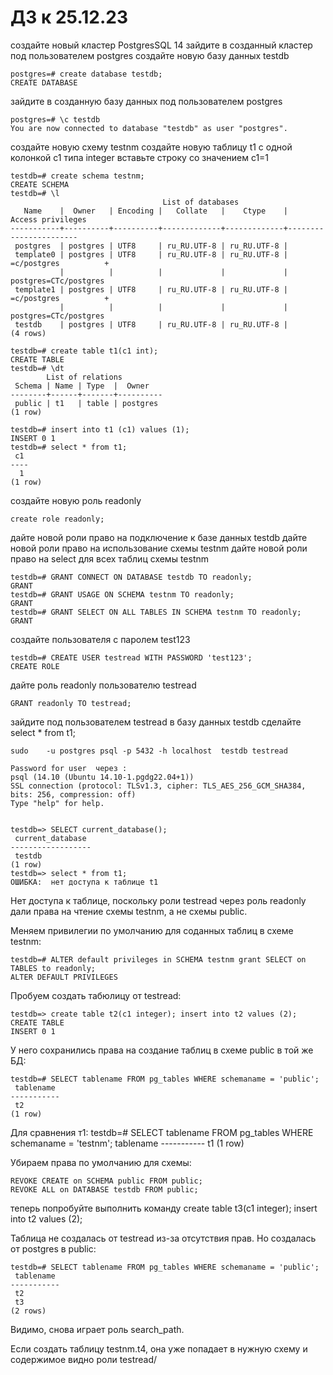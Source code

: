 # ДЗ к 25.12.23

создайте новый кластер PostgresSQL 14
зайдите в созданный кластер под пользователем postgres
создайте новую базу данных testdb

    postgres=# create database testdb;
    CREATE DATABASE

зайдите в созданную базу данных под пользователем postgres
    
    postgres=# \c testdb
    You are now connected to database "testdb" as user "postgres".

создайте новую схему testnm
создайте новую таблицу t1 с одной колонкой c1 типа integer
вставьте строку со значением c1=1


    testdb=# create schema testnm;
    CREATE SCHEMA
    testdb=# \l
                                      List of databases
       Name    |  Owner   | Encoding |   Collate   |    Ctype    |   Access privileges   
    -----------+----------+----------+-------------+-------------+-----------------------
     postgres  | postgres | UTF8     | ru_RU.UTF-8 | ru_RU.UTF-8 | 
     template0 | postgres | UTF8     | ru_RU.UTF-8 | ru_RU.UTF-8 | =c/postgres          +
               |          |          |             |             | postgres=CTc/postgres
     template1 | postgres | UTF8     | ru_RU.UTF-8 | ru_RU.UTF-8 | =c/postgres          +
               |          |          |             |             | postgres=CTc/postgres
     testdb    | postgres | UTF8     | ru_RU.UTF-8 | ru_RU.UTF-8 | 
    (4 rows)

    testdb=# create table t1(c1 int);
    CREATE TABLE
    testdb=# \dt
            List of relations
     Schema | Name | Type  |  Owner   
    --------+------+-------+----------
     public | t1   | table | postgres
    (1 row)

    testdb=# insert into t1 (c1) values (1);
    INSERT 0 1
    testdb=# select * from t1;
     c1 
    ----
      1
    (1 row)


создайте новую роль readonly

    create role readonly;
    
дайте новой роли право на подключение к базе данных testdb
дайте новой роли право на использование схемы testnm
дайте новой роли право на select для всех таблиц схемы testnm

    testdb=# GRANT CONNECT ON DATABASE testdb TO readonly;
    GRANT
    testdb=# GRANT USAGE ON SCHEMA testnm TO readonly;
    GRANT
    testdb=# GRANT SELECT ON ALL TABLES IN SCHEMA testnm TO readonly;
    GRANT
    
создайте пользователя   с паролем test123

    testdb=# CREATE USER testread WITH PASSWORD 'test123';
    CREATE ROLE


дайте роль readonly пользователю testread

    GRANT readonly TO testread;

зайдите под пользователем testread в базу данных testdb
сделайте select * from t1;


    sudo    -u postgres psql -p 5432 -h localhost  testdb testread

    Password for user  через : 
    psql (14.10 (Ubuntu 14.10-1.pgdg22.04+1))
    SSL connection (protocol: TLSv1.3, cipher: TLS_AES_256_GCM_SHA384, bits: 256, compression: off)
    Type "help" for help.
    
    
    testdb=> SELECT current_database();
     current_database 
    ------------------
     testdb
    (1 row)
    testdb=> select * from t1;
    ОШИБКА:  нет доступа к таблице t1

Нет доступа к таблице, поскольку роли testread через роль readonly дали права на чтение схемы testnm, а не схемы public. 

Меняем привилегии по умолчанию для соданных таблиц  в схеме testnm:

    testdb=# ALTER default privileges in SCHEMA testnm grant SELECT on TABLES to readonly;
    ALTER DEFAULT PRIVILEGES

Пробуем создать табюлицу от testread:

    testdb=> create table t2(c1 integer); insert into t2 values (2);
    CREATE TABLE
    INSERT 0 1

У него сохранились права на создание таблиц в схеме public в той же БД:

    testdb=# SELECT tablename FROM pg_tables WHERE schemaname = 'public';
     tablename 
    -----------
     t2
    (1 row)

Для сравнения т1: 
    testdb=# SELECT tablename FROM pg_tables WHERE schemaname = 'testnm';
     tablename 
    -----------
     t1
    (1 row)

Убираем права по умолчанию для схемы:

    REVOKE CREATE on SCHEMA public FROM public; 
    REVOKE ALL on DATABASE testdb FROM public; 
   
теперь попробуйте выполнить команду create table t3(c1 integer); insert into t2 values (2);

Таблица не создалась от testread из-за отсутствия прав. Но создалась от postgres в public:

    testdb=# SELECT tablename FROM pg_tables WHERE schemaname = 'public';
     tablename 
    -----------
     t2
     t3
    (2 rows)

Видимо, снова играет роль search_path.

Если создать таблицу testnm.t4, она уже попадает в нужную схему и содержимое видно роли testread/
